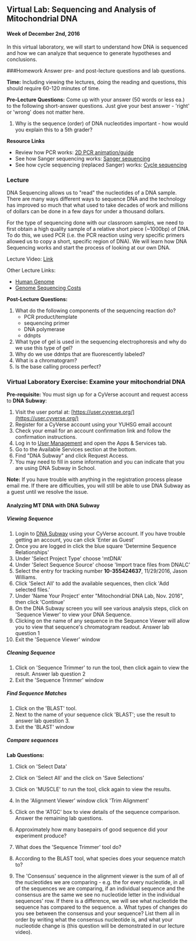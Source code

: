 ## Virtual Lab: Sequencing and Analysis of Mitochondrial DNA

#### Week of December 2nd, 2016

In this virtual laboratory, we will start to understand how DNA is sequenced and how we can analyze that sequence to generate hypotheses and conclusions. 

###Homework
Answer pre- and post-lecture questions and lab questions. 


**Time:** Including viewing the lectures, doing the reading and questions, this should require 60-120 minutes of time. 


**Pre-Lecture Questions:**
Come up with your answer (50 words or less ea.) to the following short-answer questions. Just give your best answer - 'right' or 'wrong' does not matter here. 

1. Why is the sequence (order) of DNA nucleotides important - how would you explain this to a 5th grader?


**Resource Links**

- Review how PCR works: [2D PCR animation/guide](https://www.dnalc.org/view/15924-Making-many-copies-of-DNA.html)
- See how Sanger sequencing works: [Sanger sequencing](https://www.dnalc.org/resources/animations/sangerseq.html)
- See how cycle sequencing (replaced Sanger) works: [Cycle sequencing](https://www.dnalc.org/resources/animations/cycseq.html)


### Lecture

DNA Sequencing allows us to "read" the nucleotides of a DNA sample. There are many ways different ways to sequence DNA and the technology has improved so much that what used to take decades of work and millions of dollars can be done in a few days for under a thousand dollars. 

For the type of sequencing done with our classroom samples, we need to first obtain a high quality sample of a relative short piece (~1000bp) of DNA. To do this, we used PCR (i.e. the PCR reaction using very specific primers allowed us to copy a short, specific region of DNA). We will learn how DNA Sequencing works and start the process of looking at our own DNA. 

Lecture Video: [Link](https://drive.google.com/open?id=0B8y1JgaXuZuASDRfak4yQ0FuZWc)

Other Lecture Links:

- [Human Genome](https://www.ncbi.nlm.nih.gov/projects/genome/guide/human/index.shtml)
- [Genome Sequencing Costs](https://www.genome.gov/sequencingcosts/)


**Post-Lecture Questions:**
1. What do the following components of the sequencing reaction do?
    - PCR product/template
    - sequencing primer
    - DNA polymerase
    - ddnpts 
2. What type of gel is used in the sequencing electrophoresis and why do we use this type of gel?
3. Why do we use ddntps that are fluorescently labeled?
4. What is a chromatogram?
5. Is the base calling process perfect?


### Virtual Laboratory Exercise: Examine your mitochondrial DNA

**Pre-requisite:** You must sign up for a CyVerse account and request access to **DNA Subway**:

1. Visit the user portal at: [https://user.cyverse.org/](https://user.cyverse.org/)
2. Register for a CyVerse account using your YUHSG email account
3. Check your email for an account confirmation link and follow the confirmation instructions. 
4. Log in to [User Management](https://user.cyverse.org/dashboard/) and open the Apps & Services tab.
5. Go to the Available Services section at the bottom.
6. Find "DNA Subway" and click Request Access. 
7. You may need to fill in some information and you can indicate that you are using DNA Subway in School. 

**Note:** If you have trouble with anything in the registration process please email me. If there are difficulties, you will still be able to use DNA Subway as a guest until we resolve the issue. 

#### Analyzing MT DNA with DNA Subway

##### Viewing Sequence

1. Login to [DNA Subway](http://dnasubway.iplantcollaborative.org/) using your CyVerse account. If you have trouble getting an account, you can click 'Enter as Guest'
2. Once you are logged in click the blue square 'Determine Sequence Relationships'
3. Under 'Select Project Type' choose 'mtDNA'
4. Under 'Select Sequence Source' choose 'Import trace files from DNALC'
5. Select the entry for tracking number **10-355424637**, 11/29/2016, Jason Williams. 
6. Click 'Select All' to add the available sequences, then click 'Add selected files.'
7. Under 'Name Your Project' enter "Mitochondrial DNA Lab, Nov. 2016", then click 'Continue'
8. On the DNA Subway screen you will see various analysis steps, click on 'Sequence Viewer' to view your DNA Sequence. 
9. Clicking on the name of any sequence in the Sequence Viewer will allow you to view that sequence's chromatogram readout. Answer lab question 1
10. Exit the 'Sequence Viewer' window

##### Cleaning Sequence

1. Click on 'Sequence Trimmer' to run the tool, then click again to view the result. Answer lab question 2
2. Exit the 'Sequence Trimmer' window

##### Find Sequence Matches

1. Click on the 'BLAST' tool. 
2. Next to the name of your sequence click 'BLAST'; use the result to answer lab question 3. 
3. Exit the 'BLAST' window

##### Compare sequences

**Lab Questions:**
1. Click on 'Select Data'
2. Click on 'Select All' and the click on 'Save Selections'
3. Click on 'MUSCLE' to run the tool, click again to view the results. 
2. In the 'Alignment Viewer' window click 'Trim Alignment'
3. Click on the 'ATGC' box to view details of the sequence comparison. Answer the remaining lab questions. 

1. Approximately how many basepairs of good sequence did your experiment produce?
2. What does the 'Sequence Trimmer' tool do?
3. According to the BLAST tool, what species does your sequence match to?
4. The 'Consensus' sequence in the alignment viewer is the sum of all of the nucleotides we are comparing - e.g. the for every nucleotide, in all of the sequences we are comparing, if an individual sequence and the consensus are the same we see no nucleotide letter in the individual sequences' row. If there is a difference, we will see what nucleotide the sequence has compared to the sequence. 
    a.  What types of changes do you see between the consensus and your sequence? List them all in order by writing what the consensus nucleotide is, and what your nucleotide change is (this question will be demonstrated in our lecture video).  
